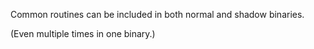 Common routines can be included in both normal and shadow binaries.

(Even multiple times in one binary.)
